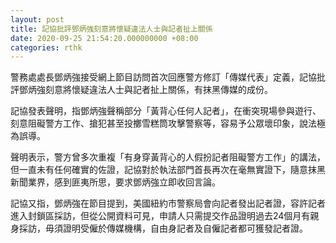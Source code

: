 ```yaml
---
layout: post
title: 記協批評鄧炳強刻意將懷疑違法人士與記者扯上關係
date: 2020-09-25 21:54:20.000000000 +08:00
categories: rthk
---
```


警務處處長鄧炳強接受網上節目訪問首次回應警方修訂「傳媒代表」定義，記協批評鄧炳強刻意將懷疑違法人士與記者扯上關係，有抹黑傳媒的成份。

記協發表聲明，指鄧炳強聲稱部分「黃背心任何人記者」，在衝突現場參與遊行、刻意阻礙警方工作、搶犯甚至投擲雪糕筒攻擊警察等，容易予公眾壞印象，說法極為誤導。

聲明表示，警方曾多次重複「有身穿黃背心的人假扮記者阻礙警方工作」的講法，但一直未有任何確實的佐證，記協對於執法部門首長再次在毫無實證下，隨意抹黑新聞業界，感到匪夷所思，要求鄧炳強立即收回言論。

記協又指，鄧炳強在節目提到，美國紐約市警察局會向記者發出記者證，容許記者進入封鎖區採訪，但從公開資料可見，申請人只需提交作品證明過去24個月有親身採訪，毋須證明受僱於傳媒機構，自由身記者及自僱記者都可獲發記者證。

